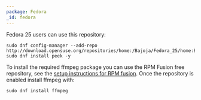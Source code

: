 ```yaml
---
package: Fedora
_id: fedora
---
```


Fedora 25 users can use this repository:
```
sudo dnf config-manager --add-repo http://download.opensuse.org/repositories/home:/Bajoja/Fedora_25/home:Bajoja.repo
sudo dnf install peek -y
```
To install the required ffmpeg package you can use the RPM Fusion free
repository, see the
[setup instructions for RPM fusion](https://rpmfusion.org/Configuration).
Once the repository is enabled install ffmpeg with:
```
sudo dnf install ffmpeg
```
